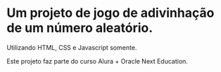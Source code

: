 # Um projeto de jogo de adivinhação de um número aleatório. 

Utilizando HTML, CSS e Javascript somente.

Este projeto faz parte do curso Alura + Oracle Next Education.
